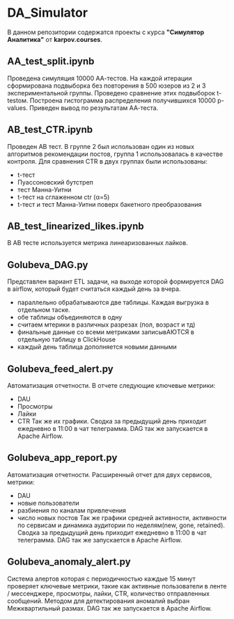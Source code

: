 # DA_Simulator
В данном репозитории содержатся проекты с курса **"Симулятор Аналитика"** от **karpov.courses**.

## AA_test_split.ipynb
Проведена симуляция 10000 АА-тестов. На каждой итерации сформирована подвыборка без повторения в 500 юзеров из 2 и 3 экспериментальной группы. Проведено сравнение этих подвыборок t-testом. Построена гистограмма распределения получившихся 10000 p-values. Приведен вывод по результатам АА-теста.

## AB_test_CTR.ipynb
Проведен AB тест. В группе 2 был использован один из новых алгоритмов рекомендации постов, группа 1 использовалась в качестве контроля. 
Для сравнения CTR в двух группах были использованы: 
* t-тест
* Пуассоновский бутстреп 
* тест Манна-Уитни
* t-тест на сглаженном ctr (α=5) 
* t-тест и тест Манна-Уитни поверх бакетного преобразования

## AB_test_linearized_likes.ipynb
В AB тесте используется метрика линеаризованных лайков.

## Golubeva_DAG.py
Представлен вариант ETL задачи, на выходе которой формируется DAG в airflow, который будет считаться каждый день за вчера. 

* параллельно обрабатываются две таблицы. Каждая выгрузка в отдельном таске.
* обе таблицы объединяются в одну
* считаем мтерики в различных разрезах (пол, возраст и тд)
* финальные данные со всеми метриками записывАЮТСЯ в отдельную таблицу в ClickHouse
* каждый день таблица дополняется новыми данными

## Golubeva_feed_alert.py
Автоматизация отчетности. В отчете следующие ключевые метрики: 
* DAU 
* Просмотры
* Лайки
* CTR
Так же их графики.
Сводка за предыдущий день приходит ежедневно в 11:00 в чат телеграмма.
DAG так же запускается в Apache Airflow.

## Golubeva_app_report.py
Автоматизация отчетности. Расширенный отчет для двух сервисов, метрики:
* DAU
* новые пользователи
* разбиения по каналам привлечения
* число новых постов
Так же графики средней активности, активности по сервисам и динамика аудитории по неделям(new, gone, retained).
Сводка за предыдущий день приходит ежедневно в 11:00 в чат телеграмма.
DAG так же запускается в Apache Airflow.

## Golubeva_anomaly_alert.py
Система алертов которая с периодичностью каждые 15 минут проверяет ключевые метрики, такие как активные пользователи в ленте / мессенджере, просмотры, лайки, CTR, количество отправленных сообщений. Методом для детектирования аномалий выбран Межквартильный размах.
DAG так же запускается в Apache Airflow.


